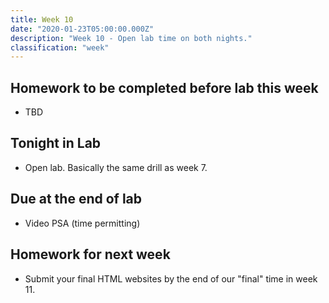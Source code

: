 ```yaml
---
title: Week 10
date: "2020-01-23T05:00:00.000Z"
description: "Week 10 - Open lab time on both nights."
classification: "week"
---
```


## Homework to be completed before lab this week

- TBD

## Tonight in Lab

- Open lab. Basically the same drill as week 7.

## Due at the end of lab

- Video PSA (time permitting)

## Homework for next week

- Submit your final HTML websites by the end of our "final" time in week 11.
